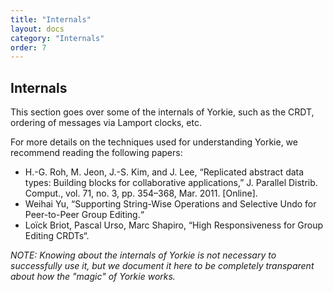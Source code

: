 ```yaml
---
title: "Internals"
layout: docs
category: "Internals"
order: 7
---
```


## Internals

This section goes over some of the internals of Yorkie, such as the CRDT, ordering of messages via Lamport clocks, etc.

For more details on the techniques used for understanding Yorkie, we recommend reading the following papers:

 - H.-G. Roh, M. Jeon, J.-S. Kim, and J. Lee, “Replicated abstract data types: Building blocks for collaborative applications,” J. Parallel Distrib. Comput., vol. 71, no. 3, pp. 354–368, Mar. 2011. [Online].
 - Weihai Yu, “Supporting String-Wise Operations and Selective Undo for Peer-to-Peer Group Editing.“
 - Loïck Briot, Pascal Urso, Marc Shapiro, “High Responsiveness for Group Editing CRDTs“.

*NOTE: Knowing about the internals of Yorkie is not necessary to successfully use it, but we document it here to be completely transparent about how the "magic" of Yorkie works.*
